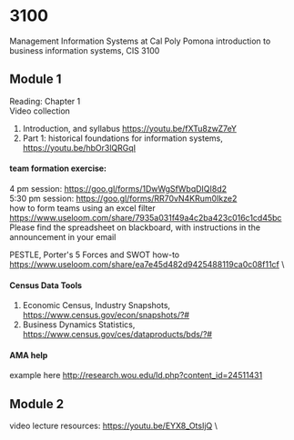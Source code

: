# 3100 
Management Information Systems at Cal Poly Pomona
introduction to business information systems, CIS 3100

## Module 1
Reading: Chapter 1\
Video collection
1. Introduction, and syllabus https://youtu.be/fXTu8zwZ7eY
2. Part 1: historical foundations for information systems, https://youtu.be/hbOr3lQRGqI
 
#### team formation exercise:
4 pm session: https://goo.gl/forms/1DwWgSfWbqDIQI8d2  \
5:30 pm session:  https://goo.gl/forms/RR70vN4KRum0Ikze2  \
how to form teams using an excel filter https://www.useloom.com/share/7935a031f49a4c2ba423c016c1cd45bc \
Please find the spreadsheet on blackboard, with instructions in the announcement in your email

PESTLE, Porter's 5 Forces and SWOT how-to https://www.useloom.com/share/ea7e45d482d9425488119ca0c08f11cf \
#### Census Data Tools
1. Economic Census, Industry Snapshots, https://www.census.gov/econ/snapshots/?#
2. Business Dynamics Statistics, https://www.census.gov/ces/dataproducts/bds/?#

#### AMA help
example here http://research.wou.edu/ld.php?content_id=24511431

## Module 2
video lecture resources: https://youtu.be/EYX8_OtsIjQ \
